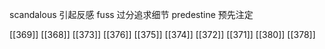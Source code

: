 




scandalous 引起反感
fuss 过分追求细节
predestine 预先注定

[[369]]
[[368]]
[[373]]
[[376]]
[[375]]
[[374]]
[[372]]
[[371]]
[[380]]
[[378]]